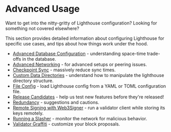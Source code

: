 # Advanced Usage

Want to get into the nitty-gritty of Lighthouse configuration? Looking for something not covered
elsewhere?

This section provides detailed information about configuring Lighthouse for specific use cases, and
tips about how things work under the hood.

* [Advanced Database Configuration](./advanced_database.md) - understanding space-time trade-offs in the database.
* [Advanced Networking](./advanced_networking.md) - for advanced setups or peering issues.
* [Checkpoint Sync](./checkpoint-sync.md) - massively reduce sync times.
* [Custom Data Directories](./advanced-datadir.md) - understand how to manipulate the lighthouse directory structure.
* [File Config](./file-config.md) - load Lighthouse config from a YAML or TOML configuration file.
* [Release Candidates](./advanced-release-candidates.md) - help us test new features before they're released!
* [Redundancy](./redundancy.md) - suggestions and cautions.
* [Remote Signing with Web3Signer](./validator-web3signer.md) - run a validator client while storing its keys remotely.
* [Running a Slasher](./slasher.md) - monitor the network for malicious behavior.
* [Validator Graffiti](./graffiti.md) - customize your block proposals.

